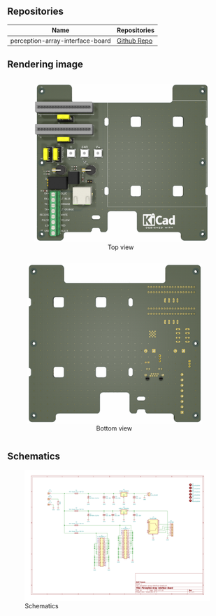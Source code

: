 ## Repositories

| Name | Repositories |
| --- | --- |
| perception-array-interface-board | [<i class="fab fa-github"></i> Github Repo](https://github.com/OUXT-Polaris/perception-array-interface-board) |

## Rendering image

<div style="text-align:center">
  <figure style="display:inline-block;margin-right:25px">
    <img width="400" src="https://github.com/OUXT-Polaris/perception-array-interface-board/blob/main/images/pcb_image_topview.png?raw=true" />
    <figcaption>Top view</figcaption>
  </figure>
  <figure style="display:inline-block;margin-left:25px">
    <img width="400" src="https://github.com/OUXT-Polaris/perception-array-interface-board/blob/main/images/pcb_image_bottomview.png?raw=true" />
    <figcaption>Bottom view</figcaption>
  </figure>
</div>


## Schematics

<figure>
  <img width="1000" src="https://github.com/OUXT-Polaris/perception-array-interface-board/blob/main/images/schematics.png?raw=true" />
  <figcaption>Schematics</figcaption>
</figure>